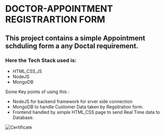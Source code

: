 # DOCTOR-APPOINTMENT REGISTRARTION FORM

## This project contains a simple Appointment schduling form a any Doctal requirement.

### Here the Tech Stack used is:

* HTML,CSS,JS
* NodeJS 
* MongoDB

Some Key points of using this :
* NodeJS for backend framework for srver side connection
* MongoDB to handle Customer Data taken by Regsitration form.
* Frontend handled by simple HTML,CSS page to send Real Time data to Database.

![Certificate](e:/ABIR/Pictures/Screenshots/Core%20Java%20Basic.PNG)
